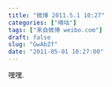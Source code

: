 ```yaml
---
title: "微博 2011.5.1 10:27"
categories: ["嘀咕"]
tags: ["来自微博 weibo.com"]
draft: false
slug: "GwAbZf"
date: "2011-05-01 10:27:00"
---
```


<p>嘿嘿. ​​​​</p>
